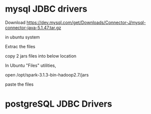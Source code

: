 # mysql JDBC drivers

Download https://dev.mysql.com/get/Downloads/Connector-J/mysql-connector-java-5.1.47.tar.gz  


in ubuntu system

Extrac the files

copy 2 jars files into below location

In Ubuntu "Files" utilities, 

open /opt/spark-3.1.3-bin-hadoop2.7/jars


paste the files


# postgreSQL JDBC Drivers



